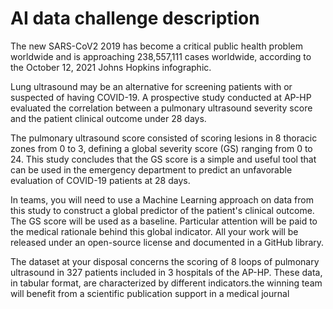 # AI data challenge description

The new SARS-CoV2 2019 has become a critical public health problem worldwide and is approaching 238,557,111 cases worldwide, according to the October 12, 2021 Johns Hopkins infographic.

Lung ultrasound may be an alternative for screening patients with or suspected of having COVID-19.  A prospective study conducted at AP-HP evaluated the correlation between a pulmonary ultrasound severity score and the patient clinical outcome under 28 days.

The pulmonary ultrasound score consisted of scoring lesions in 8 thoracic zones from 0 to 3, defining a global severity score (GS) ranging from 0 to 24. This study concludes that the GS score is a simple and useful tool that can be used in the emergency department to predict an unfavorable evaluation of COVID-19 patients at 28 days.

In teams, you will need to use a Machine Learning approach on data from this study to construct a global predictor of the patient's clinical outcome.  The GS score will be used as a baseline.  Particular attention will be paid to the medical rationale behind this global indicator. All your work will be released under an open-source license and documented in a GitHub library.

The dataset at your disposal concerns the scoring of 8 loops of pulmonary ultrasound in 327 patients included in 3 hospitals of the AP-HP.   These data, in tabular format, are characterized by different indicators.the winning team will benefit from a scientific publication support in a medical journal
